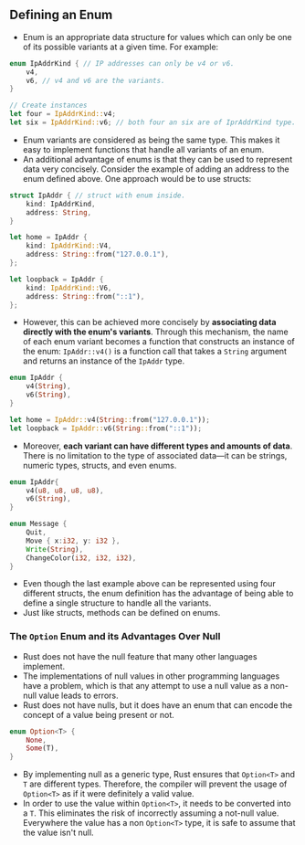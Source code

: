 ## Defining an Enum
- Enum is an appropriate data structure for values which can only be one of its possible variants at a given time. For example:
```rust
enum IpAddrKind { // IP addresses can only be v4 or v6.
	v4,
	v6, // v4 and v6 are the variants.
}

// Create instances
let four = IpAddrKind::v4;
let six = IpAddrKind::v6; // both four an six are of IprAddrKind type.
```
- Enum variants are considered as being the same type. This makes it easy to implement functions that handle all variants of an enum.
- An additional advantage of enums is that they can be used to represent data very concisely. Consider the example of adding an address to the enum defined above. One approach would be to use structs:
```rust
struct IpAddr { // struct with enum inside.
    kind: IpAddrKind,
    address: String,
}

let home = IpAddr {
    kind: IpAddrKind::V4,
    address: String::from("127.0.0.1"),
};

let loopback = IpAddr {
    kind: IpAddrKind::V6,
    address: String::from("::1"),
};
```
- However, this can be achieved more concisely by **associating data directly with the enum's variants**. Through this mechanism, the name of each enum variant becomes a function that constructs an instance of the enum: `IpAddr::v4()` is a function call that takes a `String` argument and returns an instance of the `IpAddr` type.
```rust
enum IpAddr {
	v4(String),
	v6(String),
}

let home = IpAddr::v4(String::from("127.0.0.1"));
let loopback = IpAddr::v6(String::from("::1"));
```
- Moreover, **each variant can have different types and amounts of data**. There is no limitation to the type of associated data—it can be strings, numeric types, structs, and even enums.
```rust
enum IpAddr{
	v4(u8, u8, u8, u8),
	v6(String),
}

enum Message {
	Quit,
	Move { x:i32, y: i32 },
	Write(String),
	ChangeColor(i32, i32, i32),
}
```
- Even though the last example above can be represented using four different structs, the enum definition has the advantage of being able to define a single structure to handle all the variants.
- Just like structs, methods can be defined on enums.

### The `Option` Enum and its Advantages Over Null
- Rust does not have the null feature that many other languages implement.
- The implementations of null values in other programming languages have a problem, which is that any attempt to use a null value as a non-null value leads to errors.
- Rust does not have nulls, but it does have an enum that can encode the concept of a value being present or not.
```rust
enum Option<T> {
	None,
	Some(T),
}
```
- By implementing null as a generic type, Rust ensures that `Option<T>` and `T` are different types. Therefore, the compiler will prevent the usage of `Option<T>` as if it were definitely a valid value.
- In order to use the value within `Option<T>`, it needs to be converted into a `T`. This eliminates the risk of incorrectly assuming a not-null value. Everywhere the value has a non `Option<T>` type, it is safe to assume that the value isn't null.